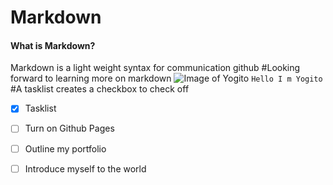 # Markdown
#### What is Markdown?
Markdown is a light weight syntax for communication github
#Looking forward to learning more on markdown
![Image of Yogito](https://octodex.github.com/images/yogitocat.png)
``` Hello I m Yogito ``` 
#A tasklist creates a checkbox to check off
- [x] Tasklist 
- [ ] Turn on Github Pages
- [ ] Outline my portfolio
- [ ] Introduce myself to the world

